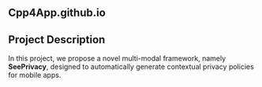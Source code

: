 ## Cpp4App.github.io

## Project Description

In this project, we propose a novel multi-modal framework, namely **SeePrivacy**, designed to automatically generate contextual privacy policies for mobile apps.
